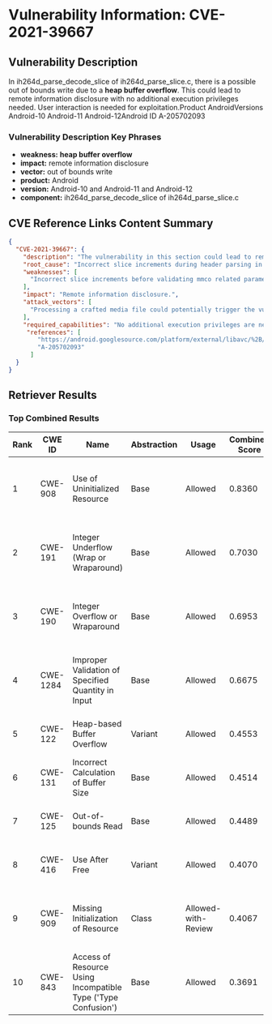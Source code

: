 # Vulnerability Information: CVE-2021-39667

## Vulnerability Description
In ih264d_parse_decode_slice of ih264d_parse_slice.c, there is a possible out of bounds write due to a **heap buffer overflow**. This could lead to remote information disclosure with no additional execution privileges needed. User interaction is needed for exploitation.Product AndroidVersions Android-10 Android-11 Android-12Android ID A-205702093

### Vulnerability Description Key Phrases
- **weakness:** **heap buffer overflow**
- **impact:** remote information disclosure
- **vector:** out of bounds write
- **product:** Android
- **version:** Android-10 and Android-11 and Android-12
- **component:** ih264d_parse_decode_slice of ih264d_parse_slice.c

## CVE Reference Links Content Summary
```json
{
  "CVE-2021-39667": {
    "description": "The vulnerability in this section could lead to remote information disclosure with no additional execution privileges needed.",
    "root_cause": "Incorrect slice increments during header parsing in libavc.",
    "weaknesses": [
      "Incorrect slice increments before validating mmco related parameters and calculating poc."
    ],
    "impact": "Remote information disclosure.",
    "attack_vectors": [
      "Processing a crafted media file could potentially trigger the vulnerability."
    ],
    "required_capabilities": "No additional execution privileges are needed to trigger the vulnerability.",
     "references": [
        "https://android.googlesource.com/platform/external/libavc/%2B/dc110841d6a3fb2f9c9f1af04b3b71da40fbd392",
        "A-205702093"
      ]
  }
}
```

## Retriever Results

### Top Combined Results

| Rank | CWE ID | Name | Abstraction | Usage | Combined Score | Retrievers | Individual Scores |
|------|--------|------|-------------|-------|---------------|------------|-------------------|
| 1 | CWE-908 | Use of Uninitialized Resource | Base | Allowed | 0.8360 | dense, sparse, graph | dense: 0.615, sparse: 0.298, graph: 1.000 |
| 2 | CWE-191 | Integer Underflow (Wrap or Wraparound) | Base | Allowed | 0.7030 | dense, sparse, graph | dense: 0.595, sparse: 0.329, graph: 0.606 |
| 3 | CWE-190 | Integer Overflow or Wraparound | Base | Allowed | 0.6953 | dense, sparse, graph | dense: 0.613, sparse: 0.310, graph: 0.592 |
| 4 | CWE-1284 | Improper Validation of Specified Quantity in Input | Base | Allowed | 0.6675 | dense, sparse, graph | dense: 0.559, sparse: 0.303, graph: 0.600 |
| 5 | CWE-122 | Heap-based Buffer Overflow | Variant | Allowed | 0.4553 | dense, sparse | dense: 0.613, sparse: 0.326 |
| 6 | CWE-131 | Incorrect Calculation of Buffer Size | Base | Allowed | 0.4514 | dense, sparse | dense: 0.579, sparse: 0.283 |
| 7 | CWE-125 | Out-of-bounds Read | Base | Allowed | 0.4489 | dense, sparse | dense: 0.563, sparse: 0.292 |
| 8 | CWE-416 | Use After Free | Variant | Allowed | 0.4070 | dense, sparse | dense: 0.562, sparse: 0.279 |
| 9 | CWE-909 | Missing Initialization of Resource | Class | Allowed-with-Review | 0.4067 | dense, sparse, graph | dense: 0.607, sparse: 0.280, graph: 0.640 |
| 10 | CWE-843 | Access of Resource Using Incompatible Type ('Type Confusion') | Base | Allowed | 0.3691 | sparse, graph | sparse: 0.269, graph: 0.602 |

